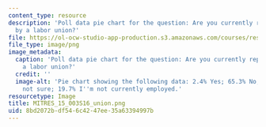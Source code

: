 ```yaml
---
content_type: resource
description: 'Poll data pie chart for the question: Are you currently represented
  by a labor union?'
file: https://ol-ocw-studio-app-production.s3.amazonaws.com/courses/res-15-003-shaping-the-future-of-work-15-662x-spring-2016/8bd2072bdf546c4247ee35a63394997b_MITRES_15_003S16_union.png
file_type: image/png
image_metadata:
  caption: 'Poll data pie chart for the question: Are you currently represented by
    a labor union?'
  credit: ''
  image-alt: 'Pie chart showing the following data: 2.4% Yes; 65.3% No; 2.6% I''m
    not sure; 19.7% I''m not currently employed.'
resourcetype: Image
title: MITRES_15_003S16_union.png
uid: 8bd2072b-df54-6c42-47ee-35a63394997b
---
```

